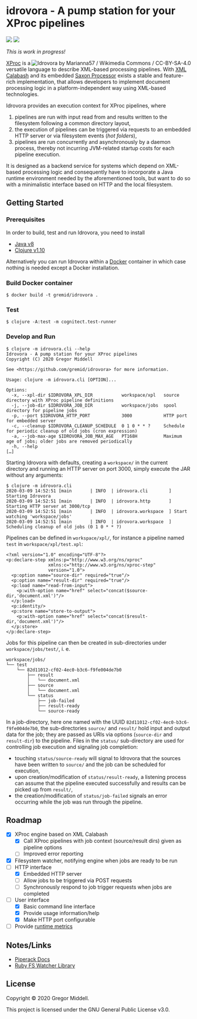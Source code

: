 # idrovora - A pump station for your XProc pipelines

[![](https://images.microbadger.com/badges/image/gremid/idrovora.svg)](https://hub.docker.com/r/gremid/idrovora)
[![](https://images.microbadger.com/badges/version/gremid/idrovora.svg)](https://hub.docker.com/r/gremid/idrovora)

_This is work in progress!_

<img src="https://upload.wikimedia.org/wikipedia/commons/thumb/a/ae/Tubi_di_deflusso_dell%27idrovora.jpg/320px-Tubi_di_deflusso_dell%27idrovora.jpg"
     title="Idrovora by Marianna57 / Wikimedia Commons / CC-BY-SA-4.0"
     alt="Idrovora by Marianna57 / Wikimedia Commons / CC-BY-SA-4.0"
     align="right">

[XProc](https://www.w3.org/TR/xproc/) is a versatile language to describe
XML-based processing pipelines. With [XML Calabash](http://xmlcalabash.com/) and
its embedded [Saxon Processor](http://saxon.sourceforge.net/) exists a stable
and feature-rich implementation, that allows developers to implement document
processing logic in a platform-independent way using XML-based technologies.

Idrovora provides an execution context for XProc pipelines, where

1. pipelines are run with input read from and results written to the
   filesystem following a common directory layout,
1. the execution of pipelines can be triggered via requests to an embedded HTTP
   server or via filesystem events (_hot folders_),
1. pipelines are run concurrently and asynchronously by a daemon process, thereby
   not incurring JVM-related startup costs for each pipeline execution.

It is designed as a backend service for systems which depend on XML-based
processing logic and consequently have to incorporate a Java runtime environment
needed by the aforementioned tools, but want to do so with a minimalistic
interface based on HTTP and the local filesystem.

## Getting Started

### Prerequisites

In order to build, test and run Idrovora, you need to install

* [Java v8](https://jdk.java.net/)
* [Clojure v1.10](https://clojure.org/guides/getting_started)

Alternatively you can run Idrovora within a [Docker](https://www.docker.com/)
container in which case nothing is needed except a Docker installation.

### Build Docker container
    
```plaintext
$ docker build -t gremid/idrovora .
```

### Test

```plaintext
$ clojure -A:test -m cognitect.test-runner
```

### Develop and Run

```
$ clojure -m idrovora.cli --help
Idrovora - A pump station for your XProc pipelines
Copyright (C) 2020 Gregor Middell

See <https://github.com/gremid/idrovora> for more information.

Usage: clojure -m idrovora.cli [OPTION]...

Options:
  -x, --xpl-dir $IDROVORA_XPL_DIR           workspace/xpl   source directory with XProc pipeline definitions
  -j, --job-dir $IDROVORA_JOB_DIR           workspace/jobs  spool directory for pipeline jobs
  -p, --port $IDROVORA_HTTP_PORT            3000            HTTP port for embedded server
  -c, --cleanup $IDROVORA_CLEANUP_SCHEDULE  0 1 0 * * ?     Schedule for periodic cleanup of old jobs (cron expression)
  -a, --job-max-age $IDROVORA_JOB_MAX_AGE   PT168H          Maximum age of jobs; older jobs are removed periodically
  -h, --help
[…]
```

Starting Idrovora with defaults, creating a `workspace/` in the current
directory and running an HTTP server on port 3000, simply execute the JAR
without any arguments:

```
$ clojure -m idrovora.cli
2020-03-09 14:52:51 [main       | INFO  | idrovora.cli        ] Starting Idrovora
2020-03-09 14:52:51 [main       | INFO  | idrovora.http       ] Starting HTTP server at 3000/tcp
2020-03-09 14:52:51 [main       | INFO  | idrovora.workspace  ] Start watching 'workspace/jobs'
2020-03-09 14:52:51 [main       | INFO  | idrovora.workspace  ] Scheduling cleanup of old jobs (0 1 0 * * ?)
```

Pipelines can be defined in `workspace/xpl/`, for instance a pipeline named `test` in `workspace/xpl/test.xpl`:

```XProc
<?xml version="1.0" encoding="UTF-8"?>
<p:declare-step xmlns:p="http://www.w3.org/ns/xproc"
                xmlns:c="http://www.w3.org/ns/xproc-step"
                version="1.0">
  <p:option name="source-dir" required="true"/>
  <p:option name="result-dir" required="true"/>
  <p:load name="read-from-input">
    <p:with-option name="href" select="concat($source-dir,'document.xml')"/>
  </p:load>
  <p:identity/>
  <p:store name="store-to-output">
    <p:with-option name="href" select="concat($result-dir,'document.xml')"/>
  </p:store>
</p:declare-step>
```

Jobs for this pipeline can then be created in sub-directories under `workspace/jobs/test/`, i. e.

```
workspace/jobs/
└── test
    └── 82d11012-cf02-4ec0-b3c6-f9fe004de7b0
        ├── result
        │   └── document.xml
        ├── source
        │   └── document.xml
        └── status
            ├── job-failed
            ├── result-ready
            └── source-ready
```

In a job-directory, here one named with the UUID
`82d11012-cf02-4ec0-b3c6-f9fe004de7b0`, the sub-directories `source/` and
`result/` hold input and output data for the job; they are passed as URIs via
options (`source-dir` and `result-dir`) to the pipeline. Files in the `status/`
sub-directory are used for controlling job execution and signaling job
completion: 

* touching `status/source-ready` will signal to Idrovora that the sources have been written to  `source/` and the job can be scheduled for execution,
* upon creation/modification of `status/result-ready`, a listening process can
  assume that the pipeline executed successfully and results can be picked up
  from `result/`,
* the creation/modification of `status/job-failed` signals an error occurring
  while the job was run through the pipeline.


## Roadmap

* [x] XProc engine based on XML Calabash
  * [x] Call XProc pipelines with job context (source/result dirs) given as 
        pipeline options
  * [ ] Improved error reporting
* [x] Filesystem watcher, notifying engine when jobs are ready to be run
* [ ] HTTP interface
  * [x] Embedded HTTP server
  * [ ] Allow jobs to be triggered via POST requests
  * [ ] Synchronously respond to job trigger requests when jobs are completed
* [ ] User interface
  * [x] Basic command line interface
  * [x] Provide usage information/help
  * [x] Make HTTP port configurable
* [ ] Provide [runtime metrics](https://metrics.dropwizard.io/4.1.2/)
  
## Notes/Links

* [Piperack Docs](http://xmlcalabash.com/docs/reference/using-piperack.html)
* [Ruby FS Watcher Library](https://github.com/guard/listen)

## License

Copyright &copy; 2020 Gregor Middell.

This project is licensed under the GNU General Public License v3.0.
